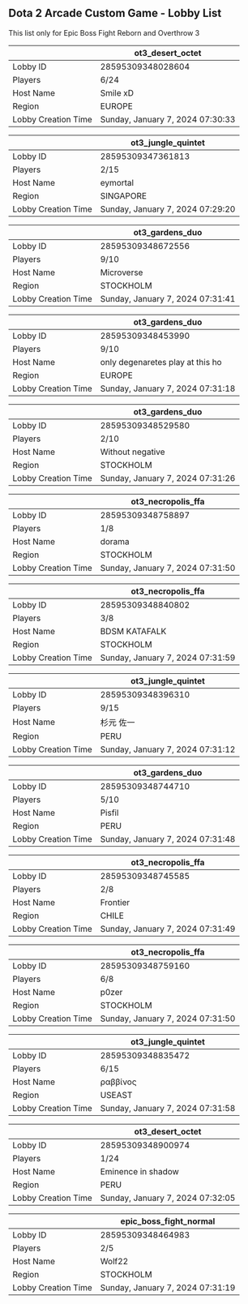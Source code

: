 ## Dota 2 Arcade Custom Game - Lobby List

This list only for Epic Boss Fight Reborn and Overthrow 3

|  | ot3_desert_octet |
| ------ | ------ |
| Lobby ID | 28595309348028604 |
| Players | 6/24 |
| Host Name | Smile xD |
| Region | EUROPE |
| Lobby Creation Time | Sunday, January 7, 2024 07:30:33 |


|  | ot3_jungle_quintet |
| ------ | ------ |
| Lobby ID | 28595309347361813 |
| Players | 2/15 |
| Host Name | eymortal |
| Region | SINGAPORE |
| Lobby Creation Time | Sunday, January 7, 2024 07:29:20 |


|  | ot3_gardens_duo |
| ------ | ------ |
| Lobby ID | 28595309348672556 |
| Players | 9/10 |
| Host Name | Microverse |
| Region | STOCKHOLM |
| Lobby Creation Time | Sunday, January 7, 2024 07:31:41 |


|  | ot3_gardens_duo |
| ------ | ------ |
| Lobby ID | 28595309348453990 |
| Players | 9/10 |
| Host Name | only degenaretes play at this ho |
| Region | EUROPE |
| Lobby Creation Time | Sunday, January 7, 2024 07:31:18 |


|  | ot3_gardens_duo |
| ------ | ------ |
| Lobby ID | 28595309348529580 |
| Players | 2/10 |
| Host Name | Without negative |
| Region | STOCKHOLM |
| Lobby Creation Time | Sunday, January 7, 2024 07:31:26 |


|  | ot3_necropolis_ffa |
| ------ | ------ |
| Lobby ID | 28595309348758897 |
| Players | 1/8 |
| Host Name | dorama |
| Region | STOCKHOLM |
| Lobby Creation Time | Sunday, January 7, 2024 07:31:50 |


|  | ot3_necropolis_ffa |
| ------ | ------ |
| Lobby ID | 28595309348840802 |
| Players | 3/8 |
| Host Name | BDSM KATAFALK |
| Region | STOCKHOLM |
| Lobby Creation Time | Sunday, January 7, 2024 07:31:59 |


|  | ot3_jungle_quintet |
| ------ | ------ |
| Lobby ID | 28595309348396310 |
| Players | 9/15 |
| Host Name | 杉元 佐一 |
| Region | PERU |
| Lobby Creation Time | Sunday, January 7, 2024 07:31:12 |


|  | ot3_gardens_duo |
| ------ | ------ |
| Lobby ID | 28595309348744710 |
| Players | 5/10 |
| Host Name | Pisfil |
| Region | PERU |
| Lobby Creation Time | Sunday, January 7, 2024 07:31:48 |


|  | ot3_necropolis_ffa |
| ------ | ------ |
| Lobby ID | 28595309348745585 |
| Players | 2/8 |
| Host Name | Frontier |
| Region | CHILE |
| Lobby Creation Time | Sunday, January 7, 2024 07:31:49 |


|  | ot3_necropolis_ffa |
| ------ | ------ |
| Lobby ID | 28595309348759160 |
| Players | 6/8 |
| Host Name | p0zer |
| Region | STOCKHOLM |
| Lobby Creation Time | Sunday, January 7, 2024 07:31:50 |


|  | ot3_jungle_quintet |
| ------ | ------ |
| Lobby ID | 28595309348835472 |
| Players | 6/15 |
| Host Name | ραββίνος |
| Region | USEAST |
| Lobby Creation Time | Sunday, January 7, 2024 07:31:58 |


|  | ot3_desert_octet |
| ------ | ------ |
| Lobby ID | 28595309348900974 |
| Players | 1/24 |
| Host Name | Eminence in shadow |
| Region | PERU |
| Lobby Creation Time | Sunday, January 7, 2024 07:32:05 |


|  | epic_boss_fight_normal |
| ------ | ------ |
| Lobby ID | 28595309348464983 |
| Players | 2/5 |
| Host Name | Wolf22 |
| Region | STOCKHOLM |
| Lobby Creation Time | Sunday, January 7, 2024 07:31:19 |


